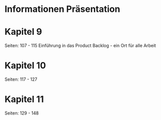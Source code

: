 # Informationen Präsentation

# Kapitel 9
Seiten: 107 - 115
Einführung in das Product Backlog - ein Ort für alle Arbeit



# Kapitel 10
Seiten: 117 - 127

# Kapitel 11
Seiten: 129 - 148


